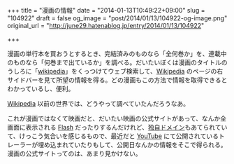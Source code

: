 +++
title = "漫画の情報"
date = "2014-01-13T10:49:22+09:00"
slug = "104922"
draft = false
og_image = "post/2014/01/13/104922-og-image.png"
original_url = "http://june29.hatenablog.jp/entry/2014/01/13/104922"

+++

<p>漫画の単行本を買おうとするとき、完結済みのものなら「全何巻か」を、連載中のものなら「何巻まで出ているか」を調べる。だいたいぼくは漫画のタイトルのうしろに「<a class="keyword" href="http://d.hatena.ne.jp/keyword/wikipedia">wikipedia</a>」をくっつけてウェブ検索して、<a class="keyword" href="http://d.hatena.ne.jp/keyword/Wikipedia">Wikipedia</a> のページの右サイドバーを見て所望の情報を得る。どの漫画もこの方法で情報を取得できるとわかっているし、便利。</p>
<p><a class="keyword" href="http://d.hatena.ne.jp/keyword/Wikipedia">Wikipedia</a> 以前の世界では、どうやって調べていたんだろうなあ。</p>
<p>これが漫画ではなくて映画だと、だいたい映画の公式サイトがあって、なんか全画面に表示される <a class="keyword" href="http://d.hatena.ne.jp/keyword/Flash">Flash</a> だったりするんだけれど、<a class="keyword" href="http://d.hatena.ne.jp/keyword/%C6%C8%BC%AB%A5%C9%A5%E1%A5%A4%A5%F3">独自ドメイン</a>もあてられていて、けっこう気合いを感じるもので、最近だと <a class="keyword" href="http://d.hatena.ne.jp/keyword/YouTube">YouTube</a> にて公開されているトレーラーが埋め込まれていたりもして、公開日なんかの情報をそこで得られる。漫画の公式サイトってのは、あまり見かけない。</p>
